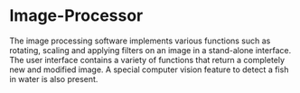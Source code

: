 # Image-Processor
The image processing software implements various functions such as rotating, scaling and applying filters on an image in a stand-alone interface.
The user interface contains a variety of functions that return a completely new and modified image.
A special computer vision feature to detect a fish in water is also present.
